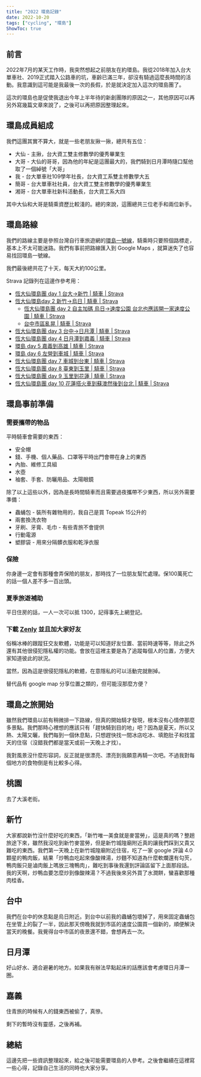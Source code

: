 ```yaml
---
title: "2022 環島記錄"
date: 2022-10-20
tags: ["cycling", "環島"]
ShowToc: true
---
```


## 前言

2022年7月的某天工作時，我突然想起之前朋友在約環島。我從2018年加入台大單車社、2019正式踏入公路車的坑，車齡已滿三年，卻沒有騎過這麼長時間的活動。我意識到這可能是我最後一次的長假，於是就決定加入這次的環島團了。

這次的環島也是促使我退出今年上半年待的新創團隊的原因之一，其他原因可以再另外寫幾篇文章來說了，之後可以再把原因整理起來。

## 環島成員組成

我們這團其實不算大，就是一些老朋友揪一揪，總共有五位：

* 大仙 - 主揪，台大資工雙主修數學的優秀畢業生
* 大哥 - 大仙的哥哥，因為他的年紀是這團最大的，我們騎到日月潭時隨口幫他取了一個綽號「大哥」
* 我 - 台大單車社109學年社長，台大資工系雙主修數學大五
* 簡哥 - 台大單車社社員，台大資工雙主修數學的優秀畢業生
* 湘哥 - 台大單車社新科活動長，台大資工系大四

其中大仙和大哥是騎乘資歷比較淺的。總的來說，這團總共三位老手和兩位新手。

## 環島路線

我們的路線主要是參照台灣自行車旅遊網的[環島一號線](https://taiwanbike.taiwan.net.tw/RouteInfo/No1Route)，騎乘時只要照個路標走，基本上不太可能迷路。我們有事前把路線匯入到 Google Maps ，就算迷失了也容易找回環島一號線。

我們最後總共花了十天，每天大約100公里。

Strava 記錄列在這邊作參考用：

* [恆大仙環島團 day 1 台大->新竹 | 騎車 | Strava](https://www.strava.com/activities/7607136668)
* [恆大仙環島day 2 新竹->烏日 | 騎車 | Strava](https://www.strava.com/activities/7613319175)
  * [恆大仙環島團 day 2 自主加碼 烏日->速度公園 台北也應該開一家速度公園 | 騎車 | Strava](https://www.strava.com/activities/7613848443)
  * [台中市區亂晃 | 騎車 | Strava](https://www.strava.com/activities/7614442365)
* [恆大仙環島團 day 3 台中->日月潭 | 騎車 | Strava](https://www.strava.com/activities/7619069774)
* [恆大仙環島團 day 4 日月潭到嘉義 | 騎車 | Strava](https://www.strava.com/activities/7624243014)
* [環島 day 5 嘉義到高雄 | 騎車 | Strava](https://www.strava.com/activities/7629556499)
* [環島 day 6 左營到車城 | 騎車 | Strava](https://www.strava.com/activities/7635323073)
* [恆大仙環島團 day 7 車城到台東 | 騎車 | Strava](https://www.strava.com/activities/7641062694)
* [恆大仙環島團 day 8 臺東到玉里 | 騎車 | Strava](https://www.strava.com/activities/7646733266)
* [恆大仙環島團 day 9 玉里到花蓮 | 騎車 | Strava](https://www.strava.com/activities/7652278193)
* [恆大仙環島團 day 10 花蓮搭火車到蘇澳然後到台北 | 騎車 | Strava](https://www.strava.com/activities/7658416796)

## 環島事前準備

### 需要攜帶的物品

平時騎車會需要的東西：

* 安全帽
* 錢、手機、個人藥品、口罩等平時出門會帶在身上的東西
* 內胎、維修工具組
* 水壺
* 袖套、手套、防曬用品、太陽眼鏡

除了以上這些以外，因為是長時間騎車而且需要過夜攜帶不少東西，所以另外需要準備：

* 蟲蛹包 - 裝所有雜物用的，我自己是買 Topeak 15公升的
* 兩套換洗衣物
* 牙刷、牙膏、毛巾 - 有些青旅不會提供
* 行動電源
* 塑膠袋 - 用來分隔髒衣服和乾淨衣服

### 保險

你身邊一定會有那種會弄保險的朋友，那時找了一位朋友幫忙處理。保100萬死亡的話一個人差不多一百出頭。

### 夏季旅遊補助

平日住房的話，一人一次可以抵 1300，記得事先上網登記。

### 下載 [Zenly](https://zenly.com/) 並且加大家好友

俗稱冰棒的跟蹤狂交友軟體，功能是可以知道好友位置、當前時速等等，除此之外還有其他很侵犯隱私權的功能。會放在這裡主要是為了追蹤每個人的位置，方便大家知道彼此的狀況。

當然，因為這是很侵犯隱私的軟體，在意隱私的可以活動完就刪掉。

替代品有 google map 分享位置之類的，但可能沒那麼方便？

## 環島之旅開始

雖然我們環島以前有稍微排一下路線，但真的開始騎才發現，根本沒有心情停那麼多景點。我們那時心裡想的應該只有「趕快騎到目的地」吧？因為是夏天，所以又熱、太陽又曬，我們每到一個休息點，只想趕快找一間冰店吃冰、填飽肚子和找當天的住宿（沒錯我們都是當天或前一天晚上才找）。

我對風景沒什麼形容詞，反正就是很漂亮、漂亮到我願意再騎一次吧。不過我對每個地方的食物倒是有比較多心得。

## 桃園

去了大溪老街。

## 新竹

大家都說新竹沒什麼好吃的東西，「新竹唯一美食就是麥當勞」，這是真的嗎？整趟旅途下來，雖然我沒吃到新竹麥當勞，但是新竹城隍廟附近真的讓我們踩到又貴又難吃的東西。我們第一天晚上在新竹城隍廟附近住宿，吃了一家 google 評論 4.0 顆星的鴨肉飯，結果「炒鴨血吃起來像酸辣湯，炒麵不知道為什麼軟爛還有勾芡，鴨肉飯只是滷肉飯上嗎放三塊鴨肉」，難吃到事後我還到評論區留下上面那段話。我的天啊，炒鴨血要怎麼炒到像酸辣湯？不過我後來另外買了水潤餅，蠻喜歡那種肉桂香。

## 台中

我們在台中的休息點是烏日附近。到台中以前我的蟲蛹包壞掉了，用來固定蟲蛹包在坐管上的裂了一半，因此那天傍晚我就到市區的速度公園買一個新的，順便解決當天的晚餐。我覺得台中市區的夜景還不錯，會想再去一次。

## 日月潭

好山好水、適合避暑的地方。如果我有辦法早點起床的話應該會考慮環日月潭一圈。

## 嘉義

住青旅的時候有人的錢東西被偷了，真慘。

剩下的暫時沒有靈感，之後再補。

## 總結

這邊先把一些資訊整理起來，給之後可能需要環島的人參考。之後會繼續在這裡寫一些心得，記錄自己生活的同時也大家分享。
